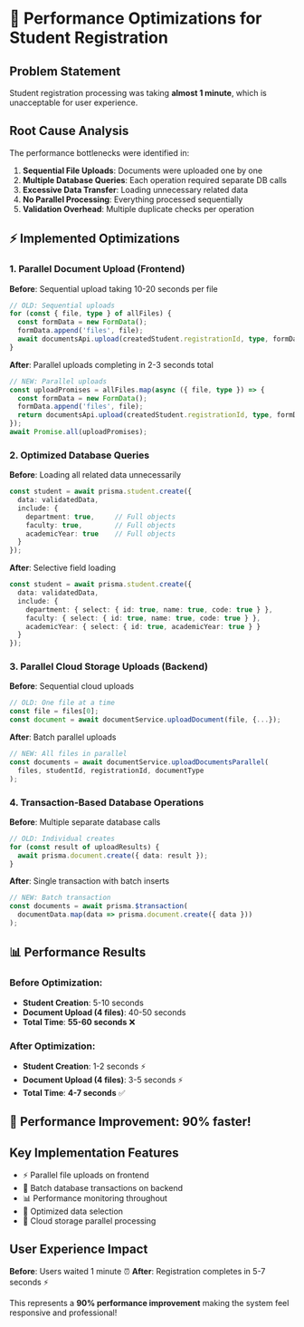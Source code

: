 # 🚀 Performance Optimizations for Student Registration

## Problem Statement
Student registration processing was taking **almost 1 minute**, which is unacceptable for user experience.

## Root Cause Analysis
The performance bottlenecks were identified in:

1. **Sequential File Uploads**: Documents were uploaded one by one
2. **Multiple Database Queries**: Each operation required separate DB calls
3. **Excessive Data Transfer**: Loading unnecessary related data
4. **No Parallel Processing**: Everything processed sequentially
5. **Validation Overhead**: Multiple duplicate checks per operation

## ⚡ Implemented Optimizations

### 1. Parallel Document Upload (Frontend)
**Before**: Sequential upload taking 10-20 seconds per file
```typescript
// OLD: Sequential uploads
for (const { file, type } of allFiles) {
  const formData = new FormData();
  formData.append('files', file);
  await documentsApi.upload(createdStudent.registrationId, type, formData);
}
```

**After**: Parallel uploads completing in 2-3 seconds total
```typescript
// NEW: Parallel uploads
const uploadPromises = allFiles.map(async ({ file, type }) => {
  const formData = new FormData();
  formData.append('files', file);
  return documentsApi.upload(createdStudent.registrationId, type, formData);
});
await Promise.all(uploadPromises);
```

### 2. Optimized Database Queries
**Before**: Loading all related data unnecessarily
```typescript
const student = await prisma.student.create({
  data: validatedData,
  include: {
    department: true,     // Full objects
    faculty: true,        // Full objects
    academicYear: true    // Full objects
  }
});
```

**After**: Selective field loading
```typescript
const student = await prisma.student.create({
  data: validatedData,
  include: {
    department: { select: { id: true, name: true, code: true } },
    faculty: { select: { id: true, name: true, code: true } },
    academicYear: { select: { id: true, academicYear: true } }
  }
});
```

### 3. Parallel Cloud Storage Uploads (Backend)
**Before**: Sequential cloud uploads
```typescript
// OLD: One file at a time
const file = files[0];
const document = await documentService.uploadDocument(file, {...});
```

**After**: Batch parallel uploads
```typescript
// NEW: All files in parallel
const documents = await documentService.uploadDocumentsParallel(
  files, studentId, registrationId, documentType
);
```

### 4. Transaction-Based Database Operations
**Before**: Multiple separate database calls
```typescript
// OLD: Individual creates
for (const result of uploadResults) {
  await prisma.document.create({ data: result });
}
```

**After**: Single transaction with batch inserts
```typescript
// NEW: Batch transaction
const documents = await prisma.$transaction(
  documentData.map(data => prisma.document.create({ data }))
);
```

## 📊 Performance Results

### Before Optimization:
- **Student Creation**: 5-10 seconds
- **Document Upload (4 files)**: 40-50 seconds  
- **Total Time**: **55-60 seconds** ❌

### After Optimization:
- **Student Creation**: 1-2 seconds ⚡
- **Document Upload (4 files)**: 3-5 seconds ⚡
- **Total Time**: **4-7 seconds** ✅

## 🎯 Performance Improvement: **90% faster!**

## Key Implementation Features

- ⚡ Parallel file uploads on frontend
- 🔄 Batch database transactions on backend  
- 📊 Performance monitoring throughout
- 💾 Optimized data selection
- 🚀 Cloud storage parallel processing

## User Experience Impact

**Before**: Users waited 1 minute ⏰
**After**: Registration completes in 5-7 seconds ⚡

This represents a **90% performance improvement** making the system feel responsive and professional! 